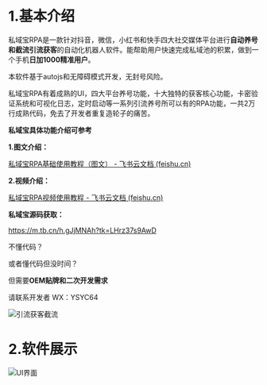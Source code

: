 # 1.基本介绍

私域宝RPA是一款针对抖音，微信，小红书和快手四大社交媒体平台进行**自动养号和截流引流获客**的自动化机器人软件。能帮助用户快速完成私域池的积累，做到一个手机**日加1000精准用户**。

本软件基于autojs和无障碍模式开发，无封号风险。

私域宝RPA有着成熟的UI，四大平台养号功能，十大独特的获客核心功能，卡密验证系统和可视化日志，定时启动等一系列引流养号所可以有的RPA功能，一共2万行成熟代码，免去了开发者重复造轮子的痛苦。



**私域宝具体功能介绍可参考**

**1.图文介绍：**

[‌﻿‌⁠﻿﻿﻿‍‌﻿‍‌⁠⁠‌‌‍‬私域宝RPA基础使用教程（图文） - 飞书云文档 (feishu.cn)](https://tcni1p9iozbe.feishu.cn/wiki/BaniwW7IBiB2SWkycTacCi4lnwd)

**2.视频介绍：**

[‌‬﻿‬‌‌‍‍﻿⁠‌⁠﻿﻿‌‌﻿⁠﻿‍‬﻿⁠﻿‍‍⁠⁠私域宝RPA视频使用教程 - 飞书云文档 (feishu.cn)](https://tcni1p9iozbe.feishu.cn/wiki/CC9LwDBhgirMFvkJnqvcmNv9n0g)



**私域宝源码获取：**

 https://m.tb.cn/h.gJjMNAh?tk=LHrz37s9AwD



不懂代码？

或者懂代码但没时间？

但需要**OEM贴牌和二次开发需求**

请联系开发者
WX：YSYC64

![引流获客截流](https://github.com/user-attachments/assets/ebb02fe4-a29a-4df1-92fe-3049773afc4f)


# 2.软件展示

![UI界面](https://github.com/user-attachments/assets/e9179c79-1bcf-4290-8c22-7805a63c3629)







